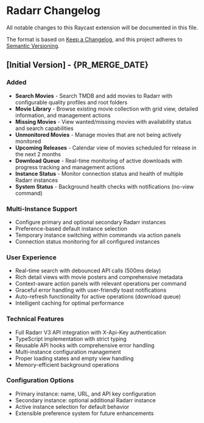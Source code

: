 # Radarr Changelog

All notable changes to this Raycast extension will be documented in this file.

The format is based on [Keep a Changelog](https://keepachangelog.com/en/1.0.0/),
and this project adheres to [Semantic Versioning](https://semver.org/spec/v2.0.0.html).

## [Initial Version] - {PR_MERGE_DATE}

### Added

- **Search Movies** - Search TMDB and add movies to Radarr with configurable quality profiles and root folders
- **Movie Library** - Browse existing movie collection with grid view, detailed information, and management actions
- **Missing Movies** - View wanted/missing movies with availability status and search capabilities
- **Unmonitored Movies** - Manage movies that are not being actively monitored
- **Upcoming Releases** - Calendar view of movies scheduled for release in the next 2 months
- **Download Queue** - Real-time monitoring of active downloads with progress tracking and management actions
- **Instance Status** - Monitor connection status and health of multiple Radarr instances
- **System Status** - Background health checks with notifications (no-view command)

### Multi-Instance Support

- Configure primary and optional secondary Radarr instances
- Preference-based default instance selection
- Temporary instance switching within commands via action panels
- Connection status monitoring for all configured instances

### User Experience

- Real-time search with debounced API calls (500ms delay)
- Rich detail views with movie posters and comprehensive metadata
- Context-aware action panels with relevant operations per command
- Graceful error handling with user-friendly toast notifications
- Auto-refresh functionality for active operations (download queue)
- Intelligent caching for optimal performance

### Technical Features

- Full Radarr V3 API integration with X-Api-Key authentication
- TypeScript implementation with strict typing
- Reusable API hooks with comprehensive error handling
- Multi-instance configuration management
- Proper loading states and empty view handling
- Memory-efficient background operations

### Configuration Options

- Primary instance: name, URL, and API key configuration
- Secondary instance: optional additional Radarr instance
- Active instance selection for default behavior
- Extensible preference system for future enhancements

